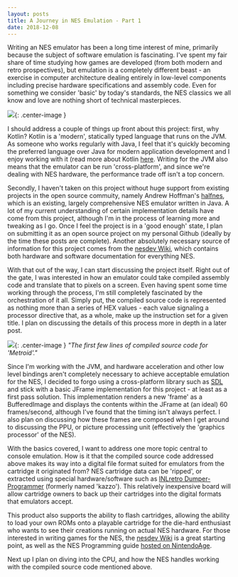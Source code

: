 ```yaml
---
layout: posts
title: A Journey in NES Emulation - Part 1
date: 2018-12-08
---
```


Writing an NES emulator has been a long time interest of mine, primarily because the subject of software emulation is fascinating. I've spent my fair share of time studying how games are developed (from both modern and retro prospectives), but emulation is a completely different beast - an exercise in computer architecture dealing entirely in low-level components including precise hardware specifications and assembly code. Even for something we consider 'basic' by today's standards, the NES classics we all know and love are nothing short of technical masterpieces.

![](https://chadramsey.github.io/assets/images/2018/nes-emu-one.PNG){: .center-image }

I should address a couple of things up front about this project: first, why Kotlin? Kotlin is a 'modern', statically typed language that runs on the JVM. As someone who works regularly with Java, I feel that it's quickly becoming the preferred language over Java for modern application development and I enjoy working with it (read more about Kotlin [here](https://kotlinlang.org/). Writing for the JVM also means that the emulator can be run 'cross-platform', and since we're dealing with NES hardware, the performance trade off isn't a top concern.

Secondly, I haven't taken on this project without huge support from existing projects in the open source commuity, namely Andrew Hoffman's [halfnes](https://github.com/andrew-hoffman/halfnes), which is an existing, largely comprehensive NES emulator written in Java. A lot of my current understanding of certain implementation details have come from this project, although I'm in the process of learning more and tweaking as I go. Once I feel the project is in a 'good enough' state, I plan on submitting it as an open source project on my personal Github (ideally by the time these posts are complete). Another absolutely necessary source of information for this project comes from the [nesdev Wiki](https://wiki.nesdev.com/w/index.php/NES_reference_guide), which contains both hardware and software documentation for everything NES.

With that out of the way, I can start discussing the project itself. Right out of the gate, I was interested in how an emulator could take compiled assembly code and translate that to pixels on a screen. Even having spent some time working through the process, I'm still completely fascinated by the orchestration of it all. Simply put, the compiled source code is represented as nothing more than a series of HEX values - each value signaling a processor directive that, as a whole, make up the instruction set for a given title. I plan on discussing the details of this process more in depth in a later post.

![](https://chadramsey.github.io/assets/images/2018/nes-emu-two.PNG){: .center-image }
*"The first few lines of compiled source code for 'Metroid'."*

Since I'm working with the JVM, and hardware acceleration and other low level bindings aren't completely necessary to achieve acceptable emulation for the NES, I decided to forgo using a cross-platform library such as [SDL](https://www.libsdl.org/) and stick with a basic JFrame implementation for this project - at least as a first pass solution. This implementation renders a new 'frame' as a BufferedImage and displays the contents within the JFrame at (an ideal) 60 frames/second, although I've found that the timing isn't always perfect. I also plan on discussing how these frames are composed when I get around to discussing the PPU, or picture processing unit (effectively the 'graphics processor' of the NES).

With the basics covered, I want to address one more topic central to console emulation. How is it that the compiled source code addressed above makes its way into a digital file format suited for emulators from the cartridge it originated from? NES cartridge data can be 'ripped', or extracted using special hardware/software such as [INLretro Dumper-Programmer](http://www.infiniteneslives.com/inlretro.php) (formerly named 'kazzo'). This relatively inexpensive board will allow cartridge owners to back up their cartridges into the digital formats that emulators accept. 

This product also supports the ability to flash cartridges, allowing the ability to load your own ROMs onto a playable cartridge for the die-hard enthusiast who wants to see their creations running on actual NES hardware. For those interested in writing games for the NES, the [nesdev Wiki](https://wiki.nesdev.com/w/index.php/NES_reference_guide) is a great starting point, as well as the NES Programming guide [hosted on NintendoAge](http://nintendoage.com/forum/messageview.cfm?catid=22&threadid=7155).

Next up I plan on diving into the CPU, and how the NES handles working with the compiled source code mentioned above.